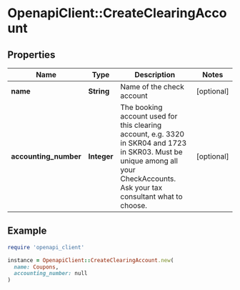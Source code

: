 # OpenapiClient::CreateClearingAccount

## Properties

| Name | Type | Description | Notes |
| ---- | ---- | ----------- | ----- |
| **name** | **String** | Name of the check account | [optional] |
| **accounting_number** | **Integer** | The booking account used for this clearing account, e.g. 3320 in SKR04 and 1723 in SKR03. Must be unique among all your CheckAccounts. Ask your tax consultant what to choose. | [optional] |

## Example

```ruby
require 'openapi_client'

instance = OpenapiClient::CreateClearingAccount.new(
  name: Coupons,
  accounting_number: null
)
```

